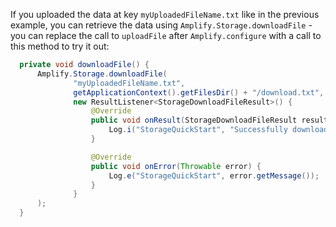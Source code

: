 If you uploaded the data at key `myUploadedFileName.txt` like in the previous example, you can retrieve the data using `Amplify.Storage.downloadFile` - you can replace the call to `uploadFile` after `Amplify.configure` with a call to this method to try it out:

```java
  private void downloadFile() {
      Amplify.Storage.downloadFile(
              "myUploadedFileName.txt",
              getApplicationContext().getFilesDir() + "/download.txt",
              new ResultListener<StorageDownloadFileResult>() {
                  @Override
                  public void onResult(StorageDownloadFileResult result) {
                      Log.i("StorageQuickStart", "Successfully downloaded: " + result.getFile().getName());
                  }

                  @Override
                  public void onError(Throwable error) {
                      Log.e("StorageQuickStart", error.getMessage());
                  }
              }
      );
  }
```